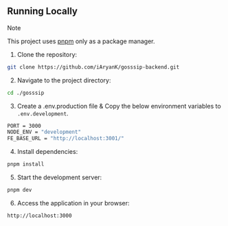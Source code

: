 ## Running Locally

> [!NOTE]  
> This project uses [pnpm](https://pnpm.io/) only as a package manager.

1. Clone the repository:

```bash
git clone https://github.com/iAryanK/gosssip-backend.git
```

2. Navigate to the project directory:

```bash
cd ./gosssip
```

3. Create a .env.production file & Copy the below environment variables to `.env.development`.

```bash
PORT = 3000
NODE_ENV = "development"
FE_BASE_URL = "http://localhost:3001/"
```

4. Install dependencies:

```bash
pnpm install
```

5. Start the development server:

```bash
pnpm dev
```

6. Access the application in your browser:

```bash
http://localhost:3000
```
